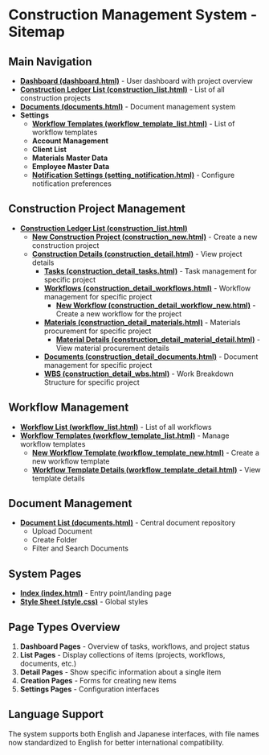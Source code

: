 # Construction Management System - Sitemap

## Main Navigation

- **[Dashboard (dashboard.html)](dashboard.html)** - User dashboard with project overview
- **[Construction Ledger List (construction_list.html)](construction_list.html)** - List of all construction projects
- **[Documents (documents.html)](documents.html)** - Document management system
- **Settings**
  - **[Workflow Templates (workflow_template_list.html)](workflow_template_list.html)** - List of workflow templates
  - **Account Management**
  - **Client List**
  - **Materials Master Data**
  - **Employee Master Data**
  - **[Notification Settings (setting_notification.html)](setting_notification.html)** - Configure notification preferences

## Construction Project Management

- **[Construction Ledger List (construction_list.html)](construction_list.html)**
  - **[New Construction Project (construction_new.html)](construction_new.html)** - Create a new construction project
  - **[Construction Details (construction_detail.html)](construction_detail.html)** - View project details
    - **[Tasks (construction_detail_tasks.html)](construction_detail_tasks.html)** - Task management for specific project
    - **[Workflows (construction_detail_workflows.html)](construction_detail_workflows.html)** - Workflow management for specific project
      - **[New Workflow (construction_detail_workflow_new.html)](construction_detail_workflow_new.html)** - Create a new workflow for the project
    - **[Materials (construction_detail_materials.html)](construction_detail_materials.html)** - Materials procurement for specific project
      - **[Material Details (construction_detail_material_detail.html)](construction_detail_material_detail.html)** - View material procurement details
    - **[Documents (construction_detail_documents.html)](construction_detail_documents.html)** - Document management for specific project
    - **[WBS (construction_detail_wbs.html)](construction_detail_wbs.html)** - Work Breakdown Structure for specific project

## Workflow Management

- **[Workflow List (workflow_list.html)](workflow_list.html)** - List of all workflows
- **[Workflow Templates (workflow_template_list.html)](workflow_template_list.html)** - Manage workflow templates
  - **[New Workflow Template (workflow_template_new.html)](workflow_template_new.html)** - Create a new workflow template
  - **[Workflow Template Details (workflow_template_detail.html)](workflow_template_detail.html)** - View template details

## Document Management

- **[Document List (documents.html)](documents.html)** - Central document repository
  - Upload Document
  - Create Folder
  - Filter and Search Documents

## System Pages

- **[Index (index.html)](index.html)** - Entry point/landing page
- **[Style Sheet (style.css)](style.css)** - Global styles

## Page Types Overview

1. **Dashboard Pages** - Overview of tasks, workflows, and project status
2. **List Pages** - Display collections of items (projects, workflows, documents, etc.)
3. **Detail Pages** - Show specific information about a single item
4. **Creation Pages** - Forms for creating new items
5. **Settings Pages** - Configuration interfaces

## Language Support

The system supports both English and Japanese interfaces, with file names now standardized to English for better international compatibility. 